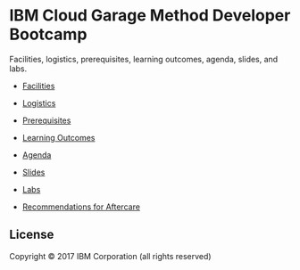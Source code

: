 # IBM Cloud Garage Method Developer Bootcamp

Facilities, logistics, prerequisites, learning outcomes, agenda, slides, and labs.

* [Facilities](01-facilities.md)

* [Logistics](02-logistics.md)

* [Prerequisites](03-prerequisites.md)

* [Learning Outcomes](04-learning-outcomes.md)

* [Agenda](05-agenda.md)

* [Slides](https://wpannell.github.io/ibm-cloud-garage-method-developer-bootcamp/)

* [Labs](https://github.com/wpannell/ibm-cloud-garage-method-developer-bootcamp/tree/integration)

* [Recommendations for Aftercare](06-recommendations-for-aftercare.md)


## License

Copyright © 2017 IBM Corporation (all rights reserved)

